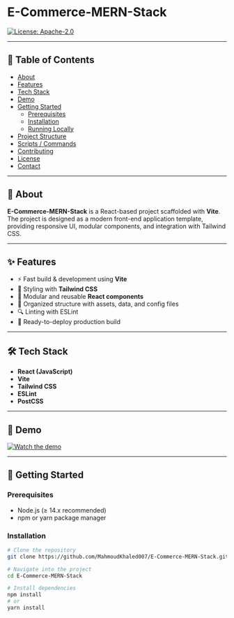 # E-Commerce-MERN-Stack

[![License: Apache-2.0](https://img.shields.io/badge/License-Apache%202.0-blue.svg)](LICENSE)

---

## 📖 Table of Contents

- [About](#about)  
- [Features](#features)  
- [Tech Stack](#tech-stack)  
- [Demo](#demo)  
- [Getting Started](#getting-started)  
  - [Prerequisites](#prerequisites)  
  - [Installation](#installation)  
  - [Running Locally](#running-locally)  
- [Project Structure](#project-structure)  
- [Scripts / Commands](#scripts--commands)  
- [Contributing](#contributing)  
- [License](#license)  
- [Contact](#contact)  

---

## 📌 About

**E-Commerce-MERN-Stack** is a React-based project scaffolded with **Vite**.  
The project is designed as a modern front-end application template, providing responsive UI, modular components, and integration with Tailwind CSS.

---

## ✨ Features

- ⚡️ Fast build & development using **Vite**  
- 🎨 Styling with **Tailwind CSS**  
- 🧩 Modular and reusable **React components**  
- 📂 Organized structure with assets, data, and config files  
- 🔍 Linting with ESLint  
- 🚀 Ready-to-deploy production build  

---

## 🛠 Tech Stack

- **React (JavaScript)**  
- **Vite**  
- **Tailwind CSS**  
- **ESLint**  
- **PostCSS**  

---

## 🎥 Demo


[![Watch the demo](https://img.shields.io/badge/▶️%20Watch-Demo-red)](https://youtu.be/FHUcXzXb72I)

---

## 🚀 Getting Started

### Prerequisites

- Node.js (≥ 14.x recommended)  
- npm or yarn package manager  

### Installation

```bash
# Clone the repository
git clone https://github.com/MahmoudKhaled007/E-Commerce-MERN-Stack.git

# Navigate into the project
cd E-Commerce-MERN-Stack

# Install dependencies
npm install
# or
yarn install
